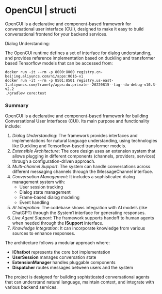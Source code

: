 # OpenCUI | structi


OpenCUI is a declarative and component-based framework for conversational user interface (CUI), designed to make it easy to build conversational frontend for your backend services.

Dialog Understanding:

The OpenCUI runtime defines a set of interface for dialog understanding, and provides reference implementation based on duckling and transformer based Tensorflow models that can be accessed from:
```
docker run -it --rm -p 8000:8000 registry.cn-beijing.aliyuncs.com/ni/apps:0616-v1
docker run -it --rm -p 8501:8501 registry.us-east-1.aliyuncs.com/framely/apps:du.private--20220815--tag--du-debug-v10.3-v2.2
./gradlew core:test
```
### Summary
OpenCUI is a declarative and component-based framework for building Conversational User Interfaces (CUI). 
Its main purpose and functionality include:
1. *Dialog Understanding*: The framework provides interfaces and implementations for natural language understanding, using technologies like Duckling and Tensorflow-based transformer models.
2. *Extensible Architecture*: The core design uses an extension system that allows plugging in different components (channels, providers, services) through a configuration-driven approach.
3. *Multi-channel Support*: The system can handle conversations across different messaging channels through the  IMessageChannel interface.
4. *Conversation Management*: It includes a sophisticated dialog management system with:
   - User session tracking
   - Dialog state management
   - Frame-based dialog modeling
   - Event handling
5. *AI Integration*: The codebase shows integration with AI models (like ChatGPT) through the System1 interface for generating responses.
6. *Live Agent Support*: The framework supports handoff to human agents when needed through the  **ISupport** interface.
7. *Knowledge Integration*: It can incorporate knowledge from various sources to enhance responses.

The architecture follows a modular approach where:
- **IChatbot** represents the core bot implementation
- **UserSession** manages conversation state
- **ExtensionManager** handles pluggable components
- **Dispatcher** routes messages between users and the system

The project is designed for building sophisticated conversational agents that can understand natural language, maintain context, and integrate with various backend services.
